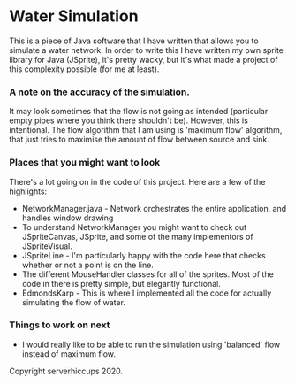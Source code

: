 # Water Simulation

This is a piece of Java software that I have written that allows you to simulate a water network. In order to write this
I have written my own sprite library for Java (JSprite), it's pretty wacky, but it's what made a project of this complexity possible (for me at least).

### A note on the accuracy of the simulation.
It may look sometimes that the flow is not going as intended (particular empty pipes where you think there shouldn't be).
However, this is intentional. The flow algorithm that I am using is 'maximum flow' algorithm, that just tries to maximise
the amount of flow between source and sink.

### Places that you might want to look
There's a lot going on in the code of this project. Here are a few of the highlights:
* NetworkManager.java - Network orchestrates the entire application, and handles window drawing
* To understand NetworkManager you might want to check out JSpriteCanvas, JSprite, and some of the many implementors
of JSpriteVisual.
* JSpriteLine - I'm particularly happy with the code here that checks whether or not a point is on the line.
* The different MouseHandler classes for all of the sprites. Most of the code in there is pretty simple, but elegantly
functional.
* EdmondsKarp - This is where I implemented all the code for actually simulating the flow of water.

### Things to work on next
* I would really like to be able to run the simulation using 'balanced' flow instead of maximum flow.

Copyright serverhiccups 2020.
